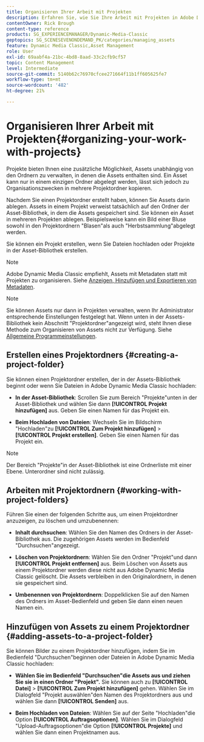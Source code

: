```yaml
---
title: Organisieren Ihrer Arbeit mit Projekten
description: Erfahren Sie, wie Sie Ihre Arbeit mit Projekten in Adobe Dynamic Media Classic organisieren.
contentOwner: Rick Brough
content-type: reference
products: SG_EXPERIENCEMANAGER/Dynamic-Media-Classic
geptopics: SG_SCENESEVENONDEMAND_PK/categories/managing_assets
feature: Dynamic Media Classic,Asset Management
role: User
exl-id: 69aabf4a-21bc-4bd8-8aad-33c2cfb9cf57
topic: Content Management
level: Intermediate
source-git-commit: 5140b62c76970cfcee271664f11b1ff605625fe7
workflow-type: tm+mt
source-wordcount: '482'
ht-degree: 21%

---
```


# Organisieren Ihrer Arbeit mit Projekten{#organizing-your-work-with-projects}

Projekte bieten Ihnen eine zusätzliche Möglichkeit, Assets unabhängig von den Ordnern zu verwalten, in denen die Assets enthalten sind. Ein Asset kann nur in einem einzigen Ordner abgelegt werden, lässt sich jedoch zu Organisationszwecken in mehrere Projektordner kopieren.

Nachdem Sie einen Projektordner erstellt haben, können Sie Assets darin ablegen. Assets in einem Projekt verweist tatsächlich auf den Ordner der Asset-Bibliothek, in dem die Assets gespeichert sind. Sie können ein Asset in mehreren Projekten ablegen. Beispielsweise kann ein Bild einer Bluse sowohl in den Projektordnern &quot;Blasen&quot;als auch &quot;Herbstsammlung&quot;abgelegt werden.

Sie können ein Projekt erstellen, wenn Sie Dateien hochladen oder Projekte in der Asset-Bibliothek erstellen.

>[!NOTE]
>
>Adobe Dynamic Media Classic empfiehlt, Assets mit Metadaten statt mit Projekten zu organisieren. Siehe [Anzeigen, Hinzufügen und Exportieren von Metadaten](viewing-adding-exporting-metadata.md).

>[!NOTE]
>
>Sie können Assets nur dann in Projekten verwalten, wenn Ihr Administrator entsprechende Einstellungen festgelegt hat. Wenn unten in der Assets-Bibliothek kein Abschnitt &quot;Projektordner&quot;angezeigt wird, steht Ihnen diese Methode zum Organisieren von Assets nicht zur Verfügung. Siehe [Allgemeine Programmeinstellungen](application-setup.md#general-settings).

## Erstellen eines Projektordners {#creating-a-project-folder}

Sie können einen Projektordner erstellen, der in der Assets-Bibliothek beginnt oder wenn Sie Dateien in Adobe Dynamic Media Classic hochladen:

* **In der Asset-Bibliothek**: Scrollen Sie zum Bereich &quot;Projekte&quot;unten in der Asset-Bibliothek und wählen Sie dann **[!UICONTROL Projekt hinzufügen]** aus. Geben Sie einen Namen für das Projekt ein.

* **Beim Hochladen von Dateien**: Wechseln Sie im Bildschirm &quot;Hochladen&quot;zu **[!UICONTROL Zum Projekt hinzufügen]** > **[!UICONTROL Projekt erstellen]**. Geben Sie einen Namen für das Projekt ein.

>[!NOTE]
>
>Der Bereich &quot;Projekte&quot;in der Asset-Bibliothek ist eine Ordnerliste mit einer Ebene. Unterordner sind nicht zulässig.

## Arbeiten mit Projektordnern {#working-with-project-folders}

Führen Sie einen der folgenden Schritte aus, um einen Projektordner anzuzeigen, zu löschen und umzubenennen:

* **Inhalt durchsuchen**: Wählen Sie den Namen des Ordners in der Asset-Bibliothek aus. Die zugehörigen Assets werden im Bedienfeld &quot;Durchsuchen&quot;angezeigt.

* **Löschen von Projektordnern**: Wählen Sie den Ordner &quot;Projekt&quot;und dann **[!UICONTROL Projekt entfernen]** aus. Beim Löschen von Assets aus einem Projektordner werden diese nicht aus Adobe Dynamic Media Classic gelöscht. Die Assets verbleiben in den Originalordnern, in denen sie gespeichert sind.

* **Umbenennen von Projektordnern**: Doppelklicken Sie auf den Namen des Ordners im Asset-Bedienfeld und geben Sie dann einen neuen Namen ein.

## Hinzufügen von Assets zu einem Projektordner {#adding-assets-to-a-project-folder}

Sie können Bilder zu einem Projektordner hinzufügen, indem Sie im Bedienfeld &quot;Durchsuchen&quot;beginnen oder Dateien in Adobe Dynamic Media Classic hochladen:

* **Wählen Sie im Bedienfeld &quot;Durchsuchen&quot;die Assets aus und ziehen Sie sie in einen Ordner &quot;Projekt&quot;.** Sie können auch zu **[!UICONTROL Datei]** > **[!UICONTROL Zum Projekt hinzufügen]** gehen. Wählen Sie im Dialogfeld &quot;Projekt auswählen&quot;den Namen des Projektordners aus und wählen Sie dann **[!UICONTROL Senden]** aus.

* **Beim Hochladen von Dateien**: Wählen Sie auf der Seite &quot;Hochladen&quot;die Option **[!UICONTROL Auftragsoptionen]**. Wählen Sie im Dialogfeld &quot;Upload-Auftragsoptionen&quot;die Option **[!UICONTROL Projekte]** und wählen Sie dann einen Projektnamen aus.
